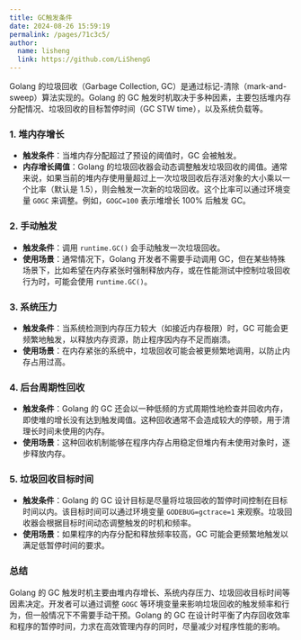 ```yaml
---
title: GC触发条件
date: 2024-08-26 15:59:19
permalink: /pages/71c3c5/
author: 
  name: lisheng
  link: https://github.com/LiShengG
---
```


Golang 的垃圾回收（Garbage Collection, GC）是通过标记-清除（mark-and-sweep）算法实现的。Golang 的 GC 触发时机取决于多种因素，主要包括堆内存分配情况、垃圾回收的目标暂停时间（GC STW time），以及系统负载等。

### 1. **堆内存增长**
   - **触发条件**：当堆内存分配超过了预设的阈值时，GC 会被触发。
   - **内存增长阈值**：Golang 的垃圾回收器会动态调整触发垃圾回收的阈值。通常来说，如果当前的堆内存使用量超过上一次垃圾回收后存活对象的大小乘以一个比率（默认是 1.5），则会触发一次新的垃圾回收。这个比率可以通过环境变量 `GOGC` 来调整。例如，`GOGC=100` 表示堆增长 100% 后触发 GC。

### 2. **手动触发**
   - **触发条件**：调用 `runtime.GC()` 会手动触发一次垃圾回收。
   - **使用场景**：通常情况下，Golang 开发者不需要手动调用 GC，但在某些特殊场景下，比如希望在内存紧张时强制释放内存，或在性能测试中控制垃圾回收行为时，可能会使用 `runtime.GC()`。

### 3. **系统压力**
   - **触发条件**：当系统检测到内存压力较大（如接近内存极限）时，GC 可能会更频繁地触发，以释放内存资源，防止程序因内存不足而崩溃。
   - **使用场景**：在内存紧张的系统中，垃圾回收可能会被更频繁地调用，以防止内存占用过高。

### 4. **后台周期性回收**
   - **触发条件**：Golang 的 GC 还会以一种低频的方式周期性地检查并回收内存，即使堆的增长没有达到触发阈值。这种回收通常不会造成较大的停顿，用于清理长时间未使用的内存。
   - **使用场景**：这种回收机制能够在程序内存占用稳定但堆内有未使用对象时，逐步释放内存。

### 5. **垃圾回收目标时间**
   - **触发条件**：Golang 的 GC 设计目标是尽量将垃圾回收的暂停时间控制在目标时间以内。该目标时间可以通过环境变量 `GODEBUG=gctrace=1` 来观察。垃圾回收器会根据目标时间动态调整触发的时机和频率。
   - **使用场景**：如果程序的内存分配和释放频率较高，GC 可能会更频繁地触发以满足低暂停时间的要求。

### **总结**
Golang 的 GC 触发时机主要由堆内存增长、系统内存压力、垃圾回收目标时间等因素决定。开发者可以通过调整 `GOGC` 等环境变量来影响垃圾回收的触发频率和行为，但一般情况下不需要手动干预。Golang 的 GC 在设计时平衡了内存回收效率和程序的暂停时间，力求在高效管理内存的同时，尽量减少对程序性能的影响。
